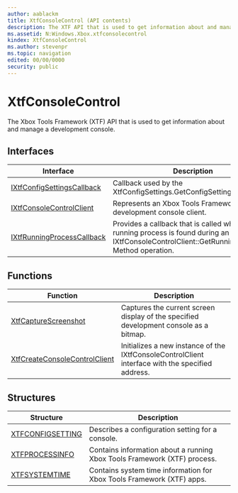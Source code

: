 ```yaml
---
author: aablackm
title: XtfConsoleControl (API contents)
description: The XTF API that is used to get information about and manage a development console.
ms.assetid: N:Windows.Xbox.xtfconsolecontrol
kindex: XtfConsoleControl
ms.author: stevenpr
ms.topic: navigation
edited: 00/00/0000
security: public
---
```


# XtfConsoleControl  


The Xbox Tools Framework (XTF) API that is used to get information about and manage a development console.   

  
## Interfaces  
  
| Interface | Description |  
| --- | --- |  
| [IXtfConfigSettingsCallback](interfaces/IXtfConfigSettingsCallback/ixtfconfigsettingscallback.md) | Callback used by the XtfConfigSettings.GetConfigSettings. |  
| [IXtfConsoleControlClient](interfaces/IXtfConsoleControlClient/ixtfconsolecontrolclient.md) | Represents an Xbox Tools Framework (XTF) development console client. |  
| [IXtfRunningProcessCallback](interfaces/IXtfRunningProcessCallback/ixtfrunningprocesscallback.md) | Provides a callback that is called when a running process is found during an IXtfConsoleControlClient::GetRunningProcesses Method operation. |  
  
## Functions  
  
| Function | Description |  
| --- | --- |  
| [XtfCaptureScreenshot](functions/xtfcapturescreenshot.md) | Captures the current screen display of the specified development console as a bitmap. |  
| [XtfCreateConsoleControlClient](functions/xtfcreateconsolecontrolclient-xtfconsolecontrol-xbox-microsoft-m.md) | Initializes a new instance of the IXtfConsoleControlClient interface with the specified address. |  
  
## Structures  
  
| Structure | Description |  
| --- | --- |  
| [XTFCONFIGSETTING](structs/xtfconfigsetting.md) | Describes a configuration setting for a console. |  
| [XTFPROCESSINFO](structs/xtfprocessinfo.md) | Contains information about a running Xbox Tools Framework (XTF) process. |  
| [XTFSYSTEMTIME](structs/xtfsystemtime.md) | Contains system time information for Xbox Tools Framework (XTF) apps. |  
